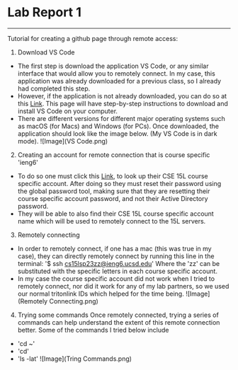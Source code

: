 # Lab Report 1
***
Tutorial for creating a github page through remote access:
1. Download VS Code 
* The first step is download the application VS Code, or any similar interface that would allow you to remotely connect. In my case, this application was already downloaded for a previous class, so I already had completed this step. 
* However, if the application is not already downloaded, you can do so at this [Link](https://code.visualstudio.com/). This page will have step-by-step instructions to download and install VS Code on your computer. 
* There are different versions for different major operating systems such as macOS (for Macs) and Windows (for PCs). Once downloaded, the application should look like the image below. (My VS Code is in dark mode). 
![Image](VS Code.png)

2. Creating an account for remote connection that is course specific 'ieng6'
* To do so one must click this [Link](https://sdacs.ucsd.edu/~icc/index.php), to look up their CSE 15L course specific account. After doing so they must reset their password using the global password tool, making sure that they are resetting their course specific account password, and not their Active Directory password. 
* They will be able to also find their CSE 15L course specific account name which will be used to remotely connect to the 15L servers. 

3. Remotely connecting 
* In order to remotely connect, if one has a mac (this was true in my case), they can directly remotely connect by running this line in the terminal:
'$ ssh cs15lsp23zz@ieng6.ucsd.edu'
Where the 'zz' can be substituted with the specific letters in each course specific account. 
* In my case the course specific account did not work when I tried to remotely connect, nor did it work for any of my lab partners, so we used our normal tritonlink IDs which helped for the time being.
![Image](Remotely Connecting.png)

4. Trying some commands 
Once remotely connected, trying a series of commands can help understand the extent of this remote connection better. Some of the commands I tried below include
* 'cd ~'
* 'cd'
* 'ls -lat'
![Image](Tring Commands.png)

